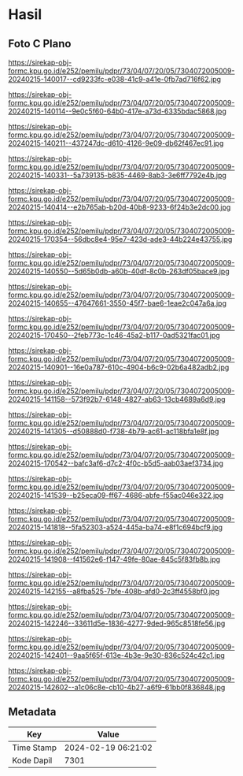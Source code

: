 # Hasil

## Foto C Plano

https://sirekap-obj-formc.kpu.go.id/e252/pemilu/pdpr/73/04/07/20/05/7304072005009-20240215-140017--cd9233fc-e038-41c9-a41e-0fb7ad716f62.jpg

https://sirekap-obj-formc.kpu.go.id/e252/pemilu/pdpr/73/04/07/20/05/7304072005009-20240215-140114--9e0c5f60-64b0-417e-a73d-6335bdac5868.jpg

https://sirekap-obj-formc.kpu.go.id/e252/pemilu/pdpr/73/04/07/20/05/7304072005009-20240215-140211--437247dc-d610-4126-9e09-db62f467ec91.jpg

https://sirekap-obj-formc.kpu.go.id/e252/pemilu/pdpr/73/04/07/20/05/7304072005009-20240215-140331--5a739135-b835-4469-8ab3-3e6ff7792e4b.jpg

https://sirekap-obj-formc.kpu.go.id/e252/pemilu/pdpr/73/04/07/20/05/7304072005009-20240215-140414--e2b765ab-b20d-40b8-9233-6f24b3e2dc00.jpg

https://sirekap-obj-formc.kpu.go.id/e252/pemilu/pdpr/73/04/07/20/05/7304072005009-20240215-170354--56dbc8e4-95e7-423d-ade3-44b224e43755.jpg

https://sirekap-obj-formc.kpu.go.id/e252/pemilu/pdpr/73/04/07/20/05/7304072005009-20240215-140550--5d65b0db-a60b-40df-8c0b-263df05bace9.jpg

https://sirekap-obj-formc.kpu.go.id/e252/pemilu/pdpr/73/04/07/20/05/7304072005009-20240215-140655--47647661-3550-45f7-bae6-1eae2c047a6a.jpg

https://sirekap-obj-formc.kpu.go.id/e252/pemilu/pdpr/73/04/07/20/05/7304072005009-20240215-170450--2feb773c-1c46-45a2-b117-0ad5321fac01.jpg

https://sirekap-obj-formc.kpu.go.id/e252/pemilu/pdpr/73/04/07/20/05/7304072005009-20240215-140901--16e0a787-610c-4904-b6c9-02b6a482adb2.jpg

https://sirekap-obj-formc.kpu.go.id/e252/pemilu/pdpr/73/04/07/20/05/7304072005009-20240215-141158--573f92b7-6148-4827-ab63-13cb4689a6d9.jpg

https://sirekap-obj-formc.kpu.go.id/e252/pemilu/pdpr/73/04/07/20/05/7304072005009-20240215-141305--d50888d0-f738-4b79-ac61-ac118bfa1e8f.jpg

https://sirekap-obj-formc.kpu.go.id/e252/pemilu/pdpr/73/04/07/20/05/7304072005009-20240215-170542--bafc3af6-d7c2-4f0c-b5d5-aab03aef3734.jpg

https://sirekap-obj-formc.kpu.go.id/e252/pemilu/pdpr/73/04/07/20/05/7304072005009-20240215-141539--b25eca09-ff67-4686-abfe-f55ac046e322.jpg

https://sirekap-obj-formc.kpu.go.id/e252/pemilu/pdpr/73/04/07/20/05/7304072005009-20240215-141818--5fa52303-a524-445a-ba74-e8f1c694bcf9.jpg

https://sirekap-obj-formc.kpu.go.id/e252/pemilu/pdpr/73/04/07/20/05/7304072005009-20240215-141908--f41562e6-f147-49fe-80ae-845c5f83fb8b.jpg

https://sirekap-obj-formc.kpu.go.id/e252/pemilu/pdpr/73/04/07/20/05/7304072005009-20240215-142155--a8fba525-7bfe-408b-afd0-2c3ff4558bf0.jpg

https://sirekap-obj-formc.kpu.go.id/e252/pemilu/pdpr/73/04/07/20/05/7304072005009-20240215-142246--33611d5e-1836-4277-9ded-965c8518fe56.jpg

https://sirekap-obj-formc.kpu.go.id/e252/pemilu/pdpr/73/04/07/20/05/7304072005009-20240215-142401--9aa5f65f-613e-4b3e-9e30-836c524c42c1.jpg

https://sirekap-obj-formc.kpu.go.id/e252/pemilu/pdpr/73/04/07/20/05/7304072005009-20240215-142602--a1c06c8e-cb10-4b27-a6f9-61bb0f836848.jpg


## Metadata

| Key        | Value               |
| ---------- | ------------------- |
| Time Stamp | 2024-02-19 06:21:02 |
| Kode Dapil | 7301                |



